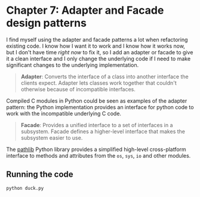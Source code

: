 # Chapter 7: Adapter and Facade design patterns

I find myself using the adapter and facade patterns a lot when refactoring existing code. I know how I want it to work
and I know how it works now, but I don't have time _right now_ to fix it, so I add an adapter or facade to give it a clean
interface and I only change the underlying code if I need to make significant changes to the underlying implementation.

> **Adapter**: Converts the interface of a class into another interface the clients expect. Adapter lets classes work
> together that couldn't otherwise because of incompatible interfaces.

Compiled C modules in Python could be seen as examples of the adapter pattern: the Python implementation provides an
interface for python code to work with the incompatible underlying C code.

> **Facade**: Provides a unified interface to a set of interfaces in a subsystem. Facade defines a higher-level
> interface that makes the subsystem easier to use.

The [pathlib](https://github.com/python/cpython/blob/main/Lib/pathlib.py) Python library provides a simplified
high-level cross-platform interface to methods and attributes from the `os`, `sys`, `io` and other modules.

## Running the code

```bash
python duck.py
```
